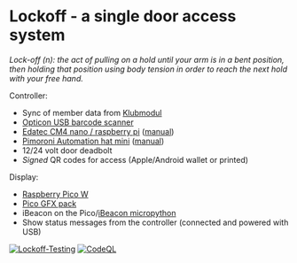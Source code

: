 # Lockoff - a single door access system

_Lock-off (n): the act of pulling on a hold until your arm is in a bent position, then holding that position using body tension in order to reach the next hold with your free hand._

Controller:

- Sync of member data from [Klubmodul](https://klubmodul.dk)
- [Opticon USB barcode scanner](https://opticon.shop/scanners/stationary/opticon-m-11-usb/)
- [Edatec CM4 nano / raspberry pi](https://www.edatec.cn/en/elpc/cm4-nano.html) ([manual](https://docs.edatec.cn/cm4-nano/))
- [Pimoroni Automation hat mini](https://shop.pimoroni.com/products/automation-hat-mini) ([manual](https://github.com/pimoroni/automation-hat))
- 12/24 volt door deadbolt
- _Signed_ QR codes for access (Apple/Android wallet or printed)

Display:

- [Raspberry Pico W](https://shop.pimoroni.com/products/raspberry-pi-pico-w?variant=40454061752403)
- [Pico GFX pack](https://shop.pimoroni.com/products/pico-gfx-pack?variant=40414469062739)
- iBeacon on the Pico/[iBeacon micropython](https://gist.github.com/N3MIS15/589062360a658a36b9c810fec8bb0c91)
- Show status messages from the controller (connected and powered with USB)

[![Lockoff-Testing](https://github.com/jensimik/lockoff/actions/workflows/backend.yml/badge.svg)](https://github.com/jensimik/lockoff/actions/workflows/backend.yml) [![CodeQL](https://github.com/jensimik/lockoff/actions/workflows/github-code-scanning/codeql/badge.svg)](https://github.com/jensimik/lockoff/actions/workflows/github-code-scanning/codeql)
